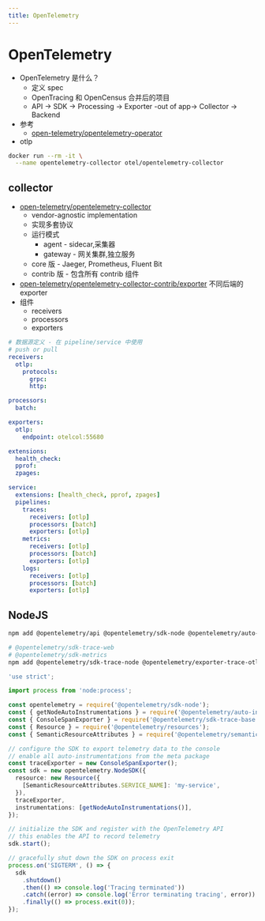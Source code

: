 ```yaml
---
title: OpenTelemetry
---
```


# OpenTelemetry

- OpenTelemetry 是什么？
  - 定义 spec
  - OpenTracing 和 OpenCensus 合并后的项目
  - API -> SDK -> Processing -> Exporter -out of app-> Collector -> Backend
- 参考
  - [open-telemetry/opentelemetry-operator](https://github.com/open-telemetry/opentelemetry-operator)
- otlp

```bash
docker run --rm -it \
  --name opentelemetry-collector otel/opentelemetry-collector
```

## collector

- [open-telemetry/opentelemetry-collector](https://github.com/open-telemetry/opentelemetry-collector)
  - vendor-agnostic implementation
  - 实现多套协议
  - 运行模式
    - agent - sidecar,采集器
    - gateway - 网关集群,独立服务
  - core 版 - Jaeger, Prometheus, Fluent Bit
  - contrib 版 - 包含所有 contrib 组件
- [open-telemetry/opentelemetry-collector-contrib/exporter](https://github.com/open-telemetry/opentelemetry-collector-contrib/tree/main/exporter)
  不同后端的 exporter
- 组件
  - receivers
  - processors
  - exporters

```yaml
# 数据源定义 - 在 pipeline/service 中使用
# push or pull
receivers:
  otlp:
    protocols:
      grpc:
      http:

processors:
  batch:

exporters:
  otlp:
    endpoint: otelcol:55680

extensions:
  health_check:
  pprof:
  zpages:

service:
  extensions: [health_check, pprof, zpages]
  pipelines:
    traces:
      receivers: [otlp]
      processors: [batch]
      exporters: [otlp]
    metrics:
      receivers: [otlp]
      processors: [batch]
      exporters: [otlp]
    logs:
      receivers: [otlp]
      processors: [batch]
      exporters: [otlp]
```

## NodeJS

```bash
npm add @opentelemetry/api @opentelemetry/sdk-node @opentelemetry/auto-instrumentations-node

# @opentelemetry/sdk-trace-web
# @opentelemetry/sdk-metrics
npm add @opentelemetry/sdk-trace-node @opentelemetry/exporter-trace-otlp-proto
```

```ts title="tracing.ts"
'use strict';

import process from 'node:process';

const opentelemetry = require('@opentelemetry/sdk-node');
const { getNodeAutoInstrumentations } = require('@opentelemetry/auto-instrumentations-node');
const { ConsoleSpanExporter } = require('@opentelemetry/sdk-trace-base');
const { Resource } = require('@opentelemetry/resources');
const { SemanticResourceAttributes } = require('@opentelemetry/semantic-conventions');

// configure the SDK to export telemetry data to the console
// enable all auto-instrumentations from the meta package
const traceExporter = new ConsoleSpanExporter();
const sdk = new opentelemetry.NodeSDK({
  resource: new Resource({
    [SemanticResourceAttributes.SERVICE_NAME]: 'my-service',
  }),
  traceExporter,
  instrumentations: [getNodeAutoInstrumentations()],
});

// initialize the SDK and register with the OpenTelemetry API
// this enables the API to record telemetry
sdk.start();

// gracefully shut down the SDK on process exit
process.on('SIGTERM', () => {
  sdk
    .shutdown()
    .then(() => console.log('Tracing terminated'))
    .catch((error) => console.log('Error terminating tracing', error))
    .finally(() => process.exit(0));
});
```
